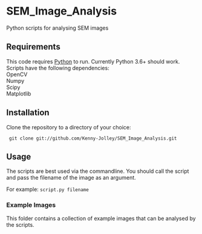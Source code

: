 # SEM_Image_Analysis
Python scripts for analysing SEM images


## Requirements

This code requires [Python](http://www.python.org) to run. Currently Python 3.6+ should work. 
Scripts have the following dependencies:  
OpenCV  
Numpy  
Scipy  
Matplotlib  


## Installation

Clone the repository to a directory of your choice:
~~~
 git clone git://github.com/Kenny-Jolley/SEM_Image_Analysis.git
~~~


## Usage

The scripts are best used via the commandline.  You should call the script and pass the filename of the image as an argument.

For example:
`script.py filename`  


### Example Images

This folder contains a collection of example images that can be analysed by the scripts.



